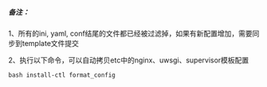 ##### 备注：

1、所有的ini, yaml, conf结尾的文件都已经被过滤掉，如果有新配置增加，需要同步到template文件提交

2、执行以下命令，可以自动拷贝etc中的nginx、uwsgi、supervisor模板配置
```
bash install-ctl format_config
```